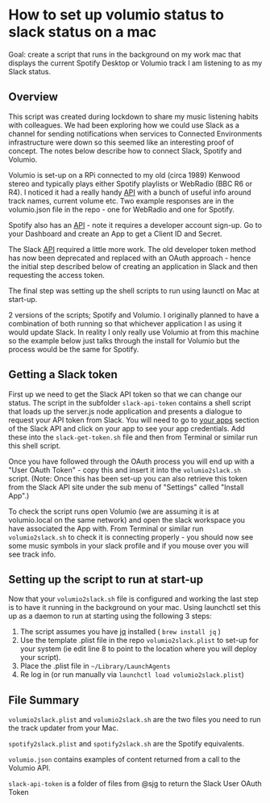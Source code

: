 # How to set up volumio status to slack status on a mac

Goal: create a script that runs in the background on my work mac that displays the current Spotify Desktop or Volumio track I am listening to as my Slack status. 

## Overview

This script was created during lockdown to share my music listening habits with colleagues. We had been exploring how we could use Slack as a channel for sending notifications when services to Connected Environments infrastructure were down so this seemed like an interesting proof of concept. The notes below describe how to connect Slack, Spotify and Volumio.

Volumio is set-up on a RPi connected to my old (circa 1989) Kenwood stereo and typically plays either Spotify playlists or WebRadio (BBC R6 or R4). I noticed it had a really handy [API](https://volumio.github.io/docs/API/REST_API.html) with a bunch of useful info around track names, current volume etc. Two example responses are in the volumio.json file in the repo - one for WebRadio and one for Spotify.

Spotify also has an [API](https://developer.spotify.com/documentation/web-api/) - note it requires a developer account sign-up. Go to your Dashboard and create an App to get a Client ID and Secret.

The Slack [API](https://api.slack.com) required a little more work. The old developer token method has now been deprecated and replaced with an OAuth approach - hence the initial step described below of creating an application in Slack and then requesting the access token.

The final step was setting up the shell scripts to run using launctl on Mac at start-up.

2 versions of the scripts; Spotify and Volumio. I originally planned to have a combination of both running so that whichever application I as using it would update Slack. In reality I only really use Volumio at from this machine so the example below just talks through the install for Volumio but the process would be the same for Spotify.

## Getting a Slack token
First up we need to get the Slack API token so that we can change our status. The script in the subfolder ```slack-api-token``` contains a shell script that loads up the server.js node application and presents a dialogue to request your API token from Slack. You will need to go to [your apps](https://api.slack.com/apps) section of the Slack API and click on your app to see your app credentials. Add these into the  ```slack-get-token.sh``` file and then from Terminal or similar run this shell script.

Once you have followed through the OAuth process you will end up with a "User OAuth Token" - copy this and insert it into the ```volumio2slack.sh``` script. (Note: Once this has been set-up you can also retrieve this token from the Slack API site under the sub menu of "Settings" called "Install App".)

To check the script runs open Volumio (we are assuming it is at volumio.local on the same network) and open the slack workspace you have associated the App with. From Terminal or similar run ```volumio2slack.sh``` to check it is connecting properly - you should now see some music symbols in your slack profile and if you mouse over you will see track info.

## Setting up the script to run at start-up
Now that your ```volumio2slack.sh``` file is configured and working the last step is to have it running in the background on your mac. Using launchctl set this up as a daemon to run at starting using the following 3 steps:

1. The script assumes you have [jq](https://stedolan.github.io/jq/) installed ( ```brew install jq``` )
2. Use the template .plist file in the repo ```volumio2slack.plist``` to set-up for your system (ie edit line 8 to point to the location where you will deploy your script).
3. Place the .plist file in ```~/Library/LaunchAgents```
4. Re log in (or run manually via ```launchctl load volumio2slack.plist```)

## File Summary

```volumio2slack.plist``` and ```volumio2slack.sh``` are the two files you need to run the track updater from your Mac.

```spotify2slack.plist``` and ```spotify2slack.sh``` are the Spotify equivalents.

```volumio.json``` contains examples of content returned from a call to the Volumio API.

```slack-api-token``` is a folder of files from @sjg to return the Slack User OAuth Token
